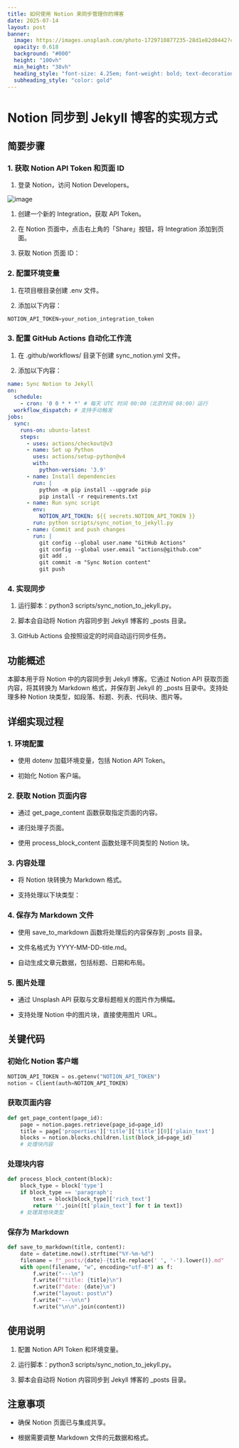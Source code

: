 ```yaml
---
title: 如何使用 Notion 来同步管理你的博客
date: 2025-07-14
layout: post
banner:
  image: https://images.unsplash.com/photo-1729710877235-28d1e82d0442?crop=entropy&cs=tinysrgb&fit=max&fm=jpg&ixid=M3w2OTIwMzJ8MHwxfHJhbmRvbXx8fHx8fHx8fDE3NTI0NjQ3MDB8&ixlib=rb-4.1.0&q=80&w=1080
  opacity: 0.618
  background: "#000"
  height: "100vh"
  min_height: "38vh"
  heading_style: "font-size: 4.25em; font-weight: bold; text-decoration: underline"
  subheading_style: "color: gold"
---
```


# Notion 同步到 Jekyll 博客的实现方式

## 简要步骤

### 1. 获取 Notion API Token 和页面 ID

1. 登录 Notion，访问 Notion Developers。

![image](https://prod-files-secure.s3.us-west-2.amazonaws.com/a7a0cc5a-89b9-4cda-8686-1fba0ca52f40/d19c1afe-dea5-4312-9333-786b0ba83054/image.png?X-Amz-Algorithm=AWS4-HMAC-SHA256&X-Amz-Content-Sha256=UNSIGNED-PAYLOAD&X-Amz-Credential=ASIAZI2LB4667SKJT4QV%2F20250714%2Fus-west-2%2Fs3%2Faws4_request&X-Amz-Date=20250714T034500Z&X-Amz-Expires=3600&X-Amz-Security-Token=IQoJb3JpZ2luX2VjEAoaCXVzLXdlc3QtMiJHMEUCIQD2ZeqPJZ9rvzmg7fWQMQ%2Fw8Vbc4Gn0nrrPR%2BK9YEXAqQIgbYs3xv035vDU7DJsxkERrFrx%2FeMMtt5FO12RM41hCZAq%2FwMIIxAAGgw2Mzc0MjMxODM4MDUiDFllBElbXNZhxxaT9ircA6mtZrLY2mVGy0Ndam47qMcGexFvESgpOBatfd%2FjIFLut%2FL%2F4eQUWRgJl5xyLaLd%2Fcc6LnhoRMnL%2Bl0nEghrTEz2dvOeM82tdabWFYf02ZHbggjuOG2JmpKIdUB1LI4amP9I0%2F77Qm6ZaHy1rEG7SiqQ2o5FShXbwegWd7PxLs5d6FwDIgjYZMHn7WB7AptFoBM%2FaphY39wg7Tgqvz5zlfIeEPR6fWwWIuGwXbS%2B4Y8A1SDNg6uof5iBMqIymKUms8NDz9IHYwlYLVm8gCfJbMzicjVe4TrRIlkQeXSAfxqnbFllgPIN1fwInOS65W7ccouphhfQTpQjcHi9ewYa1D7M2ILuVkXjEaU9By2ejfD4P9FYsw%2BnLROS%2B8OIIXHrPe6AXFTD2ZA3BXZ2CfJ4JvbOiFl37tZfPd%2BNP%2FcDdkBCQfMDBKG8gt1tmCYBB9uzpx04nT8K7i3wgvw%2BIjpKWFj0IXhIZv9AHqXqA7DwwYHvuEBs6cV3qy7sbbYxr7Q%2FPW5792ab1avifg3oBQlPCfq5UVL3wszipHwZBJRTrUfqS5XQtbGeSrY7d23czNSqRLU8gy5Rtrq4pgIu4aUiwbf%2BDlC4SWsv7FyS8zdkbVJaty2txAa9khbYDTkrMK7M0cMGOqUBHh86hU7qNs0xQe5wWj1bPupt%2FYPBQpta%2FlxGUq6RjgOOkOt4JeGGkyP4zo%2FxwWPKtfSbgS%2FGx65eYLybb3qbY99sLNeVUZ6f4rgJnSowOMi9727nd03CSLl2gdD%2F0WuogVpO4z8dnV%2FFnFL5UDbHmf5SzlF43v7%2Fjx9llbJseIW3t2YDK2JaWi0mnziMwn0WpKNgzRJC7Y2zq3oiF6sMajYo2S7Q&X-Amz-Signature=d51646b3e80833824cd34f2e1cd6a775ea225f55b089a257bff712f542efdcd5&X-Amz-SignedHeaders=host&x-amz-checksum-mode=ENABLED&x-id=GetObject)

1. 创建一个新的 Integration，获取 API Token。

1. 在 Notion 页面中，点击右上角的「Share」按钮，将 Integration 添加到页面。

1. 获取 Notion 页面 ID：


### 2. 配置环境变量

1. 在项目根目录创建 .env 文件。

1. 添加以下内容：

```javascript
NOTION_API_TOKEN=your_notion_integration_token
```

### 3. 配置 GitHub Actions 自动化工作流

1. 在 .github/workflows/ 目录下创建 sync_notion.yml 文件。

1. 添加以下内容：

```yaml
name: Sync Notion to Jekyll
on:
  schedule:
    - cron: '0 0 * * *' # 每天 UTC 时间 00:00（北京时间 08:00）运行
  workflow_dispatch: # 支持手动触发
jobs:
  sync:
    runs-on: ubuntu-latest
    steps:
      - uses: actions/checkout@v3
      - name: Set up Python
        uses: actions/setup-python@v4
        with:
          python-version: '3.9'
      - name: Install dependencies
        run: |
          python -m pip install --upgrade pip
          pip install -r requirements.txt
      - name: Run sync script
        env:
          NOTION_API_TOKEN: ${{ secrets.NOTION_API_TOKEN }}
        run: python scripts/sync_notion_to_jekyll.py
      - name: Commit and push changes
        run: |
          git config --global user.name "GitHub Actions"
          git config --global user.email "actions@github.com"
          git add .
          git commit -m "Sync Notion content"
          git push
```

### 4. 实现同步

1. 运行脚本：python3 scripts/sync_notion_to_jekyll.py。

1. 脚本会自动将 Notion 内容同步到 Jekyll 博客的 _posts 目录。

1. GitHub Actions 会按照设定的时间自动运行同步任务。

## 功能概述

本脚本用于将 Notion 中的内容同步到 Jekyll 博客。它通过 Notion API 获取页面内容，将其转换为 Markdown 格式，并保存到 Jekyll 的 _posts 目录中。支持处理多种 Notion 块类型，如段落、标题、列表、代码块、图片等。

## 详细实现过程

### 1. 环境配置

- 使用 dotenv 加载环境变量，包括 Notion API Token。

- 初始化 Notion 客户端。

### 2. 获取 Notion 页面内容

- 通过 get_page_content 函数获取指定页面的内容。

- 递归处理子页面。

- 使用 process_block_content 函数处理不同类型的 Notion 块。

### 3. 内容处理

- 将 Notion 块转换为 Markdown 格式。

- 支持处理以下块类型：


### 4. 保存为 Markdown 文件

- 使用 save_to_markdown 函数将处理后的内容保存到 _posts 目录。

- 文件名格式为 YYYY-MM-DD-title.md。

- 自动生成文章元数据，包括标题、日期和布局。

### 5. 图片处理

- 通过 Unsplash API 获取与文章标题相关的图片作为横幅。

- 支持处理 Notion 中的图片块，直接使用图片 URL。

## 关键代码

### 初始化 Notion 客户端

```python
NOTION_API_TOKEN = os.getenv("NOTION_API_TOKEN")
notion = Client(auth=NOTION_API_TOKEN)
```

### 获取页面内容

```python
def get_page_content(page_id):
    page = notion.pages.retrieve(page_id=page_id)
    title = page['properties']['title']['title'][0]['plain_text']
    blocks = notion.blocks.children.list(block_id=page_id)
    # 处理块内容
```

### 处理块内容

```python
def process_block_content(block):
    block_type = block['type']
    if block_type == 'paragraph':
        text = block[block_type]['rich_text']
        return ''.join([t['plain_text'] for t in text])
    # 处理其他块类型
```

### 保存为 Markdown

```python
def save_to_markdown(title, content):
    date = datetime.now().strftime("%Y-%m-%d")
    filename = f"_posts/{date}-{title.replace(' ', '-').lower()}.md"
    with open(filename, "w", encoding="utf-8") as f:
        f.write("---\n")
        f.write(f"title: {title}\n")
        f.write(f"date: {date}\n")
        f.write("layout: post\n")
        f.write("---\n\n")
        f.write("\n\n".join(content))
```

## 使用说明

1. 配置 Notion API Token 和环境变量。

1. 运行脚本：python3 scripts/sync_notion_to_jekyll.py。

1. 脚本会自动将 Notion 内容同步到 Jekyll 博客的 _posts 目录。

## 注意事项

- 确保 Notion 页面已与集成共享。

- 根据需要调整 Markdown 文件的元数据和格式。